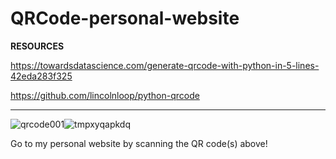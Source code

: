 # QRCode-personal-website

**RESOURCES**

https://towardsdatascience.com/generate-qrcode-with-python-in-5-lines-42eda283f325

https://github.com/lincolnloop/python-qrcode

---

![qrcode001](https://user-images.githubusercontent.com/95064358/176323789-baf3ab6b-1d5c-4cd3-86b3-f82bae7fa3c0.png)![tmpxyqapkdq](https://user-images.githubusercontent.com/95064358/176808671-9edba9cf-6686-4d14-996a-2d6a432ea3cc.png)

Go to my personal website by scanning the QR code(s) above!
